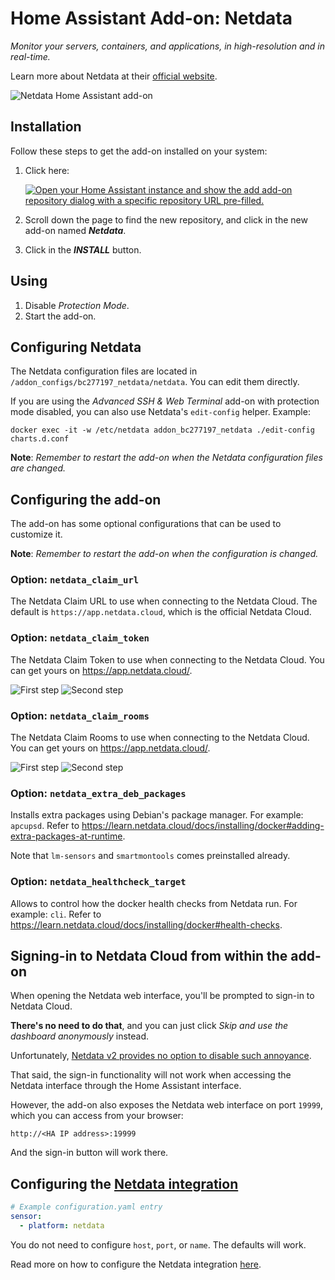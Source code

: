 # Home Assistant Add-on: Netdata

_Monitor your servers, containers, and applications, in high-resolution and in
real-time._

Learn more about Netdata at their
[official website](https://www.netdata.cloud/).

![Netdata Home Assistant add-on](https://github.com/felipecrs/netdata-hass-addon/assets/29582865/535dcb73-c556-4369-aadd-a2d32425b83c)

## Installation

Follow these steps to get the add-on installed on your system:

1. Click here:

   [![Open your Home Assistant instance and show the add add-on repository dialog with a specific repository URL pre-filled.](https://my.home-assistant.io/badges/supervisor_add_addon_repository.svg)](https://my.home-assistant.io/redirect/supervisor_add_addon_repository/?repository_url=https%3A%2F%2Fgithub.com%2Ffelipecrs%2Fnetdata-hass-addon)

1. Scroll down the page to find the new repository, and click in the new add-on
   named **_Netdata_**.
1. Click in the **_INSTALL_** button.

## Using

1. Disable _Protection Mode_.
1. Start the add-on.

## Configuring Netdata

The Netdata configuration files are located in `/addon_configs/bc277197_netdata/netdata`. You can edit
them directly.

If you are using the _Advanced SSH & Web Terminal_ add-on with protection mode
disabled, you can also use Netdata's `edit-config` helper. Example:

```console
docker exec -it -w /etc/netdata addon_bc277197_netdata ./edit-config charts.d.conf
```

**Note**: _Remember to restart the add-on when the Netdata configuration files
are changed._

## Configuring the add-on

The add-on has some optional configurations that can be used to customize it.

**Note**: _Remember to restart the add-on when the configuration is changed._

### Option: `netdata_claim_url`

The Netdata Claim URL to use when connecting to the Netdata Cloud. The default
is `https://app.netdata.cloud`, which is the official Netdata Cloud.

### Option: `netdata_claim_token`

The Netdata Claim Token to use when connecting to the Netdata Cloud. You can get
yours on <https://app.netdata.cloud/>.

![First step](https://github.com/hassio-addons/addon-ssh/assets/29582865/97b28b92-14f5-4232-88d4-f305de45a922)
![Second step](https://github.com/hassio-addons/addon-ssh/assets/29582865/9dfd2b72-9e1f-4f3e-87a0-a6e7d3761c23)

### Option: `netdata_claim_rooms`

The Netdata Claim Rooms to use when connecting to the Netdata Cloud. You can get
yours on <https://app.netdata.cloud/>.

![First step](https://github.com/hassio-addons/addon-ssh/assets/29582865/97b28b92-14f5-4232-88d4-f305de45a922)
![Second step](https://github.com/hassio-addons/addon-ssh/assets/29582865/7ce5bb97-903a-4778-8304-a2fa433c77b1)

### Option: `netdata_extra_deb_packages`

Installs extra packages using Debian's package manager. For example: `apcupsd`.
Refer to
<https://learn.netdata.cloud/docs/installing/docker#adding-extra-packages-at-runtime>.

Note that `lm-sensors` and `smartmontools` comes preinstalled already.

### Option: `netdata_healthcheck_target`

Allows to control how the docker health checks from Netdata run. For example:
`cli`. Refer to
<https://learn.netdata.cloud/docs/installing/docker#health-checks>.

## Signing-in to Netdata Cloud from within the add-on

When opening the Netdata web interface, you'll be prompted to sign-in to Netdata
Cloud.

**There's no need to do that**, and you can just click _Skip and use the
dashboard anonymously_ instead.

Unfortunately,
[Netdata v2 provides no option to disable such annoyance](https://github.com/netdata/netdata/issues/18964).

That said, the sign-in functionality will not work when accessing the Netdata
interface through the Home Assistant interface.

However, the add-on also exposes the Netdata web interface on port `19999`,
which you can access from your browser:

```
http://<HA IP address>:19999
```

And the sign-in button will work there.

## Configuring the [Netdata integration](https://www.home-assistant.io/integrations/netdata/)

```yaml
# Example configuration.yaml entry
sensor:
  - platform: netdata
```

You do not need to configure `host`, `port`, or `name`. The defaults will work.

Read more on how to configure the Netdata integration
[here](https://www.home-assistant.io/integrations/netdata/).
